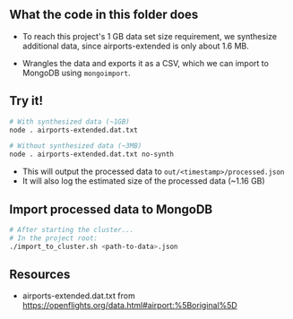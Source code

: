## What the code in this folder does

- To reach this project's 1 GB data set size requirement, we synthesize additional data, since airports-extended is only about 1.6 MB.

- Wrangles the data and exports it as a CSV, which we can import to MongoDB using `mongoimport`.

## Try it!

```bash
# With synthesized data (~1GB)
node . airports-extended.dat.txt
```

```bash
# Without synthesized data (~3MB)
node . airports-extended.dat.txt no-synth
```

- This will output the processed data to `out/<timestamp>/processed.json`
- It will also log the estimated size of the processed data (~1.16 GB)

## Import processed data to MongoDB

```bash
# After starting the cluster...
# In the project root:
./import_to_cluster.sh <path-to-data>.json
```

## Resources

- airports-extended.dat.txt from https://openflights.org/data.html#airport:%5Boriginal%5D
